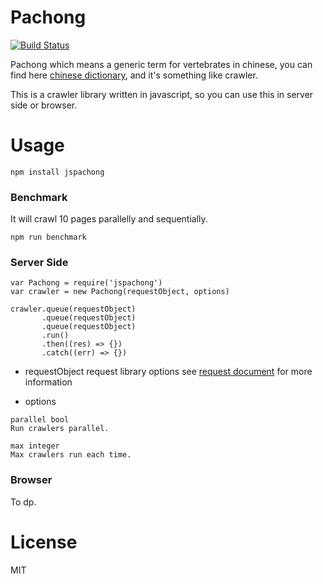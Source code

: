 # Pachong
[![Build Status](https://travis-ci.org/sc0Vu/pachong.svg?branch=master)](https://travis-ci.org/sc0Vu/pachong)

Pachong which means a generic term for vertebrates in chinese, you can find here [chinese dictionary](http://dict.revised.moe.edu.tw/cbdic/), and it's something like crawler.

This is a crawler library written in javascript, so you can use this in server side or browser.

# Usage
```
npm install jspachong
```

### Benchmark
It will crawl 10 pages parallelly and sequentially.

```
npm run benchmark
```

### Server Side
```
var Pachong = require('jspachong')
var crawler = new Pachong(requestObject, options)

crawler.queue(requestObject)
       .queue(requestObject)
       .queue(requestObject)
       .run()
       .then((res) => {})
       .catch((err) => {})
```

* requestObject
request library options
see [request document](https://github.com/request/request#requestoptions-callback) for more information

* options

```
parallel bool
Run crawlers parallel.

max integer
Max crawlers run each time.
```

### Browser
To dp.

# License
MIT
